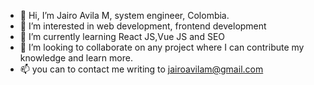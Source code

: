 - 👋 Hi, I’m Jairo Avila M, system engineer, Colombia.
- 👀 I’m interested in web development, frontend development
- 🌱 I’m currently learning React JS,Vue JS and SEO
- 💞️ I’m looking to collaborate on any project where I can contribute my knowledge and learn more.
- 📫 you can to contact me writing to jairoavilam@gmail.com

<!---
javilama/javilama is a ✨ special ✨ repository because its `README.md` (this file) appears on your GitHub profile.
You can click the Preview link to take a look at your changes.
--->
